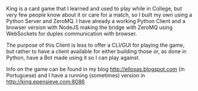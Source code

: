 King is a card game that I learned and used to play while in College, but very few people know about it or care for a match, so I built my own using a Python Server and ZeroMQ. I have already a working Python Client and a browser version with NodeJS making the bridge with ZeroMQ using WebSockets for duplex communication with browser.

The purpose of this Client is less to offer a CLI/GUI for playing the game, but rather to have a client available for either building those or, as done in Python, have a Bot made using it so I can play against.

Info on the game can be found in my blog http://elloxas.blogspot.com (in Portuguese) and I have a running (sometimes) version in http://king.epensieve.com:8086

